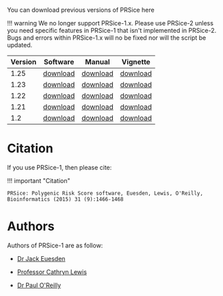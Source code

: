 You can download previous versions of PRSice here

!!! warning
    We no longer support PRSice-1.x. Please use PRSice-2 unless you need specific features in PRSice-1 that isn't implemented in PRSice-2. Bugs and errors within PRSice-1.x will no be fixed nor will the script be updated. 

| Version | Software | Manual | Vignette | 
| ------- | :------: | :----: | :------: |
| 1.25 | [download](archive/PRSice_v1.25.zip) | [download](archive/PRSice_MANUAL_v1.25.pdf) | [download](archive/PRSice_VIGNETTE_v1.25.pdf)|
| 1.23 | [download](archive/PRSice_v1.23.zip) | [download](archive/PRSice_MANUAL_v1.23.pdf) | [download](archive/PRSice_VIGNETTE_v1.23.pdf)|
| 1.22 | [download](archive/PRSice_v1.22.zip) | [download](archive/PRSice_MANUAL_v1.22.pdf) | [download](archive/PRSice_VIGNETTE_v1.22.pdf)|
| 1.21 | [download](archive/PRSice_v1.21.zip) | [download](archive/PRSice_MANUAL_v1.21.pdf) | [download](archive/PRSice_VIGNETTE_v1.21.pdf)|
| 1.2 | [download](archive/PRSice_v1.2.zip) | [download](archive/PRSice_MANUAL_v1.2.pdf) | [download](archive/PRSice_VIGNETTE_v1.2.pdf)|
# Citation
If you use PRSice-1, then please cite:

!!! important "Citation"

    PRSice: Polygenic Risk Score software, Euesden, Lewis, O'Reilly, Bioinformatics (2015) 31 (9):1466-1468

# Authors 
Authors of PRSice-1 are as follow:

- [Dr Jack Euesden](https://kclpure.kcl.ac.uk/portal/en/persons/jack-euesden(972d61b2-89c6-4777-8969-7d88b0c0ece5).html)

- [Professor Cathryn Lewis](http://www.kcl.ac.uk/lsm/research/divisions/gmm/departments/mmg/researchgroups/clewis/index.aspx)

- [Dr Paul O'Reilly](http://www.pauloreilly.info/)
